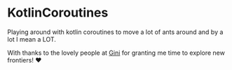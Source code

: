 # KotlinCoroutines
Playing around with kotlin coroutines to move a lot of ants around and by a lot I mean a LOT.

With thanks to the lovely people at [Gini](https://gini.net/en/) for granting me time to explore new frontiers! ❤️
